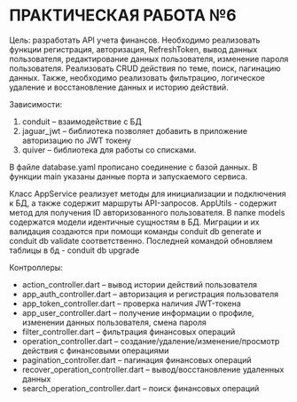 <h1>ПРАКТИЧЕСКАЯ РАБОТА №6</h1>
Цель: разработать API учета финансов. Необходимо реализовать функции регистрация, авторизация, RefreshToken, 
вывод данных пользователя, редактирование данных пользователя, изменение пароля пользователя. Реализовать CRUD действия по теме, поиск, пагинацию данных. Также, необходимо реализовать фильтрацию, логическое удаление и восстановление данных и историю действий.

Зависимости: 
1. conduit – взаимодействие с БД 
2. jaguar_jwt – библиотека позволяет добавить в приложение авторизацию по JWT токену 
3. quiver – библиотека для работы со списками.

В файле database.yaml прописано соединение с базой данных. 
В функции main указаны данные порта и запускаемого сервиса.

Класс AppService реализует методы для инициализации и подключения к БД, а также содержит маршруты API-запросов.
AppUtils - содержит метод для получения ID авторизованного пользователя.
В папке models содержатся модели идентичные сущностям в БД. Миграции и их валидация создаются при помощи команды conduit db generate и conduit db validate соответственно. Последней командой обновляем таблицы в бд - conduit db upgrade

Контроллеры:
-	action_controller.dart – вывод истории действий пользователя
-	app_auth_controller.dart – авторизация и регистрация пользователя
-	app_token_controller.dart – проверка наличия JWT-токена
-	app_user_controller.dart – получение информации о профиле, изменении данных пользователя, смена пароля
-	filter_controller.dart – фильтрация финансовых операций
-	operation_controller.dart – создание/удаление/изменение/просмотр действия с финансовыми операциями
-	pagination_controller.dart – пагинация финансовых операций
-	recover_operation_controller.dart – вывод/восстановление удаленных данных
-	search_operation_controller.dart – поиск финансовых операций
